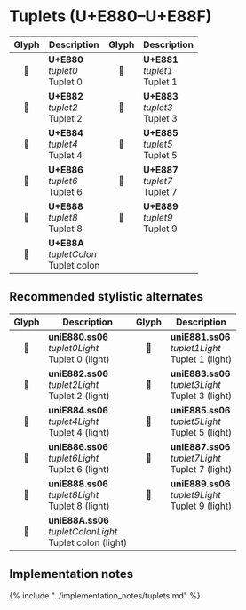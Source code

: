 Tuplets (U+E880–U+E88F)
=======================

| **Glyph** | **Description** | **Glyph** | **Description**
| :-------: | --------------- | :-------: | ---------------
|<span class="bravura_large">&#xe880;</span> | **U+E880**<br/>*tuplet0*<br/>Tuplet 0 | <span class="bravura_large">&#xe881;</span> | **U+E881**<br/>*tuplet1*<br/>Tuplet 1
|<span class="bravura_large">&#xe882;</span> | **U+E882**<br/>*tuplet2*<br/>Tuplet 2 | <span class="bravura_large">&#xe883;</span> | **U+E883**<br/>*tuplet3*<br/>Tuplet 3
|<span class="bravura_large">&#xe884;</span> | **U+E884**<br/>*tuplet4*<br/>Tuplet 4 | <span class="bravura_large">&#xe885;</span> | **U+E885**<br/>*tuplet5*<br/>Tuplet 5
|<span class="bravura_large">&#xe886;</span> | **U+E886**<br/>*tuplet6*<br/>Tuplet 6 | <span class="bravura_large">&#xe887;</span> | **U+E887**<br/>*tuplet7*<br/>Tuplet 7
|<span class="bravura_large">&#xe888;</span> | **U+E888**<br/>*tuplet8*<br/>Tuplet 8 | <span class="bravura_large">&#xe889;</span> | **U+E889**<br/>*tuplet9*<br/>Tuplet 9
|<span class="bravura_large">&#xe88a;</span> | **U+E88A**<br/>*tupletColon*<br/>Tuplet colon | &nbsp; | &nbsp;

Recommended stylistic alternates
--------------------------------
| **Glyph** | **Description** | **Glyph** | **Description**
| :-------: | --------------- | :-------: | ---------------
|<span class="bravura_large">&#xf4cc;</span> | **uniE880.ss06**<br/>*tuplet0Light*<br/>Tuplet 0 (light) | <span class="bravura_large">&#xf4cd;</span> | **uniE881.ss06**<br/>*tuplet1Light*<br/>Tuplet 1 (light)
|<span class="bravura_large">&#xf4ce;</span> | **uniE882.ss06**<br/>*tuplet2Light*<br/>Tuplet 2 (light) | <span class="bravura_large">&#xf4cf;</span> | **uniE883.ss06**<br/>*tuplet3Light*<br/>Tuplet 3 (light)
|<span class="bravura_large">&#xf4d0;</span> | **uniE884.ss06**<br/>*tuplet4Light*<br/>Tuplet 4 (light) | <span class="bravura_large">&#xf4d1;</span> | **uniE885.ss06**<br/>*tuplet5Light*<br/>Tuplet 5 (light)
|<span class="bravura_large">&#xf4d2;</span> | **uniE886.ss06**<br/>*tuplet6Light*<br/>Tuplet 6 (light) | <span class="bravura_large">&#xf4d3;</span> | **uniE887.ss06**<br/>*tuplet7Light*<br/>Tuplet 7 (light)
|<span class="bravura_large">&#xf4d4;</span> | **uniE888.ss06**<br/>*tuplet8Light*<br/>Tuplet 8 (light) | <span class="bravura_large">&#xf4d5;</span> | **uniE889.ss06**<br/>*tuplet9Light*<br/>Tuplet 9 (light)
|<span class="bravura_large">&#xf4d6;</span> | **uniE88A.ss06**<br/>*tupletColonLight*<br/>Tuplet colon (light) | &nbsp; | &nbsp;

Implementation notes
---------------------

{% include "../implementation_notes/tuplets.md" %}